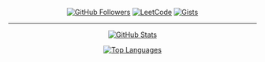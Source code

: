 <p align="center">
  <a href="https://github.com/kenedii"><img src="https://img.shields.io/github/followers/kenedii?label=Followers&style=social" alt="GitHub Followers"></a>
  <a href="https://leetcode.com/u/datura39/"><img src="https://img.shields.io/badge/LeetCode-Profile-orange" alt="LeetCode"></a>
  <a href="https://gist.github.com/kenedii"><img src="https://img.shields.io/badge/GitHub-Gists-brightgreen" alt="Gists"></a>
</p>

---
<div align="center">

[![GitHub Stats](https://github-readme-stats.vercel.app/api?username=kenedii&theme=vue-dark&show_icons=true&hide_border=true&count_private=true)](https://github.com/kenedii)

<!-- [![GitHub Streak](https://github-readme-streak-stats.herokuapp.com/?user=kenedii&theme=vue-dark&hide_border=true)](https://github.com/kenedii) -->

[![Top Languages](http://github-profile-summary-cards.vercel.app/api/cards/repos-per-language?username=kenedii&theme=2077)](https://github.com/kenedii)

</div>
